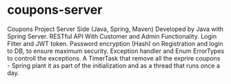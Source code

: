 # coupons-server
Coupons Project Server Side (Java, Spring, Maven)
Developed by Java with Spring Server.
RESTful API With Customer and Admin Functionality.
Login Filter and JWT token.
Password encryption (Hash) on Registration and login to DB, to ensure maximum security.
Exception handler and Enum ErrorTypes to controll the exceptions.
A TimerTask that remove all the exprire coupons - Spring plant it as part of the initialization and as a thread that runs once a day.


